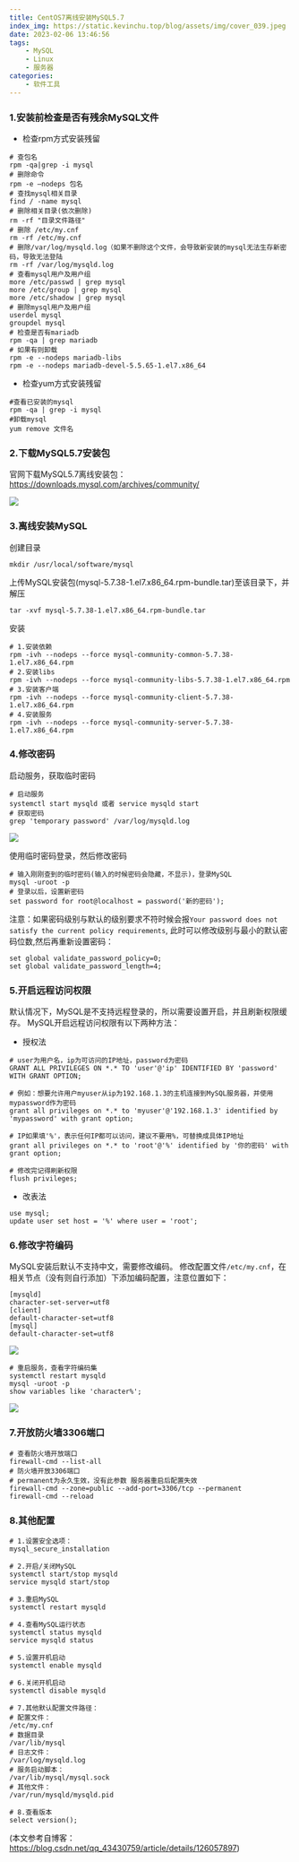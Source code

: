 ```yaml
---
title: CentOS7离线安装MySQL5.7
index_img: https://static.kevinchu.top/blog/assets/img/cover_039.jpeg
date: 2023-02-06 13:46:56
tags:
    - MySQL
    - Linux
    - 服务器
categories:
    - 软件工具
---
```

### 1.安装前检查是否有残余MySQL文件

- 检查rpm方式安装残留

```
# 查包名
rpm -qa|grep -i mysql
# 删除命令
rpm -e –nodeps 包名
# 查找mysql相关目录
find / -name mysql
# 删除相关目录(依次删除)
rm -rf "目录文件路径"
# 删除 /etc/my.cnf
rm -rf /etc/my.cnf
# 删除/var/log/mysqld.log（如果不删除这个文件，会导致新安装的mysql无法生存新密码，导致无法登陆
rm -rf /var/log/mysqld.log
# 查看mysql用户及用户组
more /etc/passwd | grep mysql
more /etc/group | grep mysql
more /etc/shadow | grep mysql
# 删除mysql用户及用户组
userdel mysql
groupdel mysql
# 检查是否有mariadb
rpm -qa | grep mariadb
# 如果有则卸载
rpm -e --nodeps mariadb-libs
rpm -e --nodeps mariadb-devel-5.5.65-1.el7.x86_64
```

- 检查yum方式安装残留

```
#查看已安装的mysql
rpm -qa | grep -i mysql
#卸载mysql
yum remove 文件名
```

### 2.下载MySQL5.7安装包

官网下载MySQL5.7离线安装包：https://downloads.mysql.com/archives/community/

![](https://static.kevinchu.top/blog/public/20230206142706.png)


### 3.离线安装MySQL

创建目录
```
mkdir /usr/local/software/mysql 
```

上传MySQL安装包(mysql-5.7.38-1.el7.x86_64.rpm-bundle.tar)至该目录下，并解压
```
tar -xvf mysql-5.7.38-1.el7.x86_64.rpm-bundle.tar
```

安装
```
# 1.安装依赖 
rpm -ivh --nodeps --force mysql-community-common-5.7.38-1.el7.x86_64.rpm
# 2.安装libs
rpm -ivh --nodeps --force mysql-community-libs-5.7.38-1.el7.x86_64.rpm 
# 3.安装客户端 
rpm -ivh --nodeps --force mysql-community-client-5.7.38-1.el7.x86_64.rpm 
# 4.安装服务 
rpm -ivh --nodeps --force mysql-community-server-5.7.38-1.el7.x86_64.rpm 
```

### 4.修改密码

启动服务，获取临时密码

```
# 启动服务
systemctl start mysqld 或者 service mysqld start
# 获取密码
grep 'temporary password' /var/log/mysqld.log
```

![](https://static.kevinchu.top/blog/public/20230206222853.png)

使用临时密码登录，然后修改密码

```
# 输入刚刚查到的临时密码(输入的时候密码会隐藏，不显示)，登录MySQL
mysql -uroot -p
# 登录以后，设置新密码
set password for root@localhost = password('新的密码');
```

注意：如果密码级别与默认的级别要求不符时候会报```Your password does not satisfy the current policy requirements```, 此时可以修改级别与最小的默认密码位数,然后再重新设置密码：
```
set global validate_password_policy=0;
set global validate_password_length=4;
```

### 5.开启远程访问权限

默认情况下，MySQL是不支持远程登录的，所以需要设置开启，并且刷新权限缓存。
MySQL开启远程访问权限有以下两种方法：

- 授权法

```
# user为用户名，ip为可访问的IP地址，password为密码
GRANT ALL PRIVILEGES ON *.* TO 'user'@'ip' IDENTIFIED BY 'password' WITH GRANT OPTION;

# 例如：想要允许用户myuser从ip为192.168.1.3的主机连接到MySQL服务器，并使用mypassword作为密码
grant all privileges on *.* to 'myuser'@'192.168.1.3' identified by 'mypassword' with grant option;

# IP如果填'%'，表示任何IP都可以访问，建议不要用%，可替换成具体IP地址
grant all privileges on *.* to 'root'@'%' identified by '你的密码' with grant option;

# 修改完记得刷新权限
flush privileges;
```

- 改表法

```
use mysql; 
update user set host = '%' where user = 'root'; 
```

### 6.修改字符编码

MySQL安装后默认不支持中文，需要修改编码。
修改配置文件```/etc/my.cnf```，在相关节点（没有则自行添加）下添加编码配置，注意位置如下：
```
[mysqld]
character-set-server=utf8
[client]
default-character-set=utf8
[mysql]
default-character-set=utf8
```
![](https://static.kevinchu.top/blog/public/20230206234752.png)

```
# 重启服务，查看字符编码集
systemctl restart mysqld
mysql -uroot -p
show variables like 'character%';
```

![](https://static.kevinchu.top/blog/public/20230206234933.png)

### 7.开放防火墙3306端口

```
# 查看防火墙开放端口
firewall-cmd --list-all
# 防火墙开放3306端口
# permanent为永久生效，没有此参数 服务器重启后配置失效
firewall-cmd --zone=public --add-port=3306/tcp --permanent
firewall-cmd --reload
```

### 8.其他配置

```
# 1.设置安全选项：
mysql_secure_installation

# 2.开启/关闭MySQL
systemctl start/stop mysqld
service mysqld start/stop

# 3.重启MySQL
systemctl restart mysqld 

# 4.查看MySQL运行状态
systemctl status mysqld 
service mysqld status

# 5.设置开机启动
systemctl enable mysqld 

# 6.关闭开机启动
systemctl disable mysqld 

# 7.其他默认配置文件路径：
# 配置文件：
/etc/my.cnf 
# 数据目录
/var/lib/mysql
# 日志文件：
/var/log/mysqld.log 
# 服务启动脚本：
/var/lib/mysql/mysql.sock
# 其他文件：
/var/run/mysqld/mysqld.pid

# 8.查看版本
select version();
```


(本文参考自博客：https://blog.csdn.net/qq_43430759/article/details/126057897)